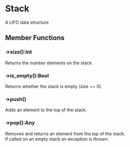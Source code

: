 # Stack

A LIFO data structure

## Member Functions

### ->size():Int

Returns the number elements on the stack.

### ->is_empty():Bool

Returns whether the stack is empty (size == 0).

### ->push()

Adds an element to the top of the stack.

### ->pop():Any

Removes and returns an element from the top of the stack.  
If called on an empty stack an exception is thrown.

